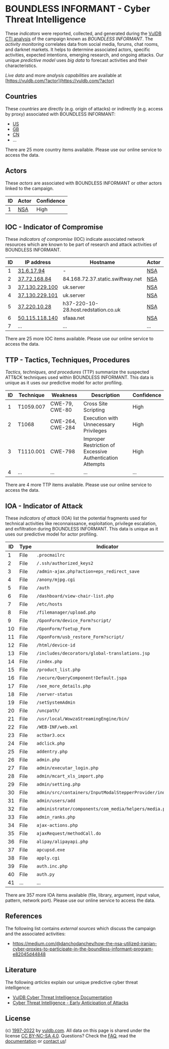 # BOUNDLESS INFORMANT - Cyber Threat Intelligence

These _indicators_ were reported, collected, and generated during the [VulDB CTI analysis](https://vuldb.com/?kb.cti) of the campaign known as _BOUNDLESS INFORMANT_. The _activity monitoring_ correlates data from social media, forums, chat rooms, and darknet markets. It helps to determine associated actors, specific activities, expected intentions, emerging research, and ongoing attacks. Our unique _predictive model_ uses _big data_ to forecast activities and their characteristics.

_Live data_ and more _analysis capabilities_ are available at [https://vuldb.com/?actor](https://vuldb.com/?actor)

## Countries

These _countries_ are directly (e.g. origin of attacks) or indirectly (e.g. access by proxy) associated with BOUNDLESS INFORMANT:

* [US](https://vuldb.com/?country.us)
* [GB](https://vuldb.com/?country.gb)
* [CN](https://vuldb.com/?country.cn)
* ...

There are 25 more country items available. Please use our online service to access the data.

## Actors

These _actors_ are associated with BOUNDLESS INFORMANT or other actors linked to the campaign.

ID | Actor | Confidence
-- | ----- | ----------
1 | [NSA](https://vuldb.com/?actor.nsa) | High

## IOC - Indicator of Compromise

These _indicators of compromise_ (IOC) indicate associated network resources which are known to be part of research and attack activities of BOUNDLESS INFORMANT.

ID | IP address | Hostname | Actor | Confidence
-- | ---------- | -------- | ----- | ----------
1 | [31.6.17.94](https://vuldb.com/?ip.31.6.17.94) | - | [NSA](https://vuldb.com/?actor.nsa) | High
2 | [37.72.168.84](https://vuldb.com/?ip.37.72.168.84) | 84.168.72.37.static.swiftway.net | [NSA](https://vuldb.com/?actor.nsa) | High
3 | [37.130.229.100](https://vuldb.com/?ip.37.130.229.100) | uk.server | [NSA](https://vuldb.com/?actor.nsa) | High
4 | [37.130.229.101](https://vuldb.com/?ip.37.130.229.101) | uk.server | [NSA](https://vuldb.com/?actor.nsa) | High
5 | [37.220.10.28](https://vuldb.com/?ip.37.220.10.28) | h37-220-10-28.host.redstation.co.uk | [NSA](https://vuldb.com/?actor.nsa) | High
6 | [50.115.118.140](https://vuldb.com/?ip.50.115.118.140) | sfaaa.net | [NSA](https://vuldb.com/?actor.nsa) | High
7 | ... | ... | ... | ...

There are 25 more IOC items available. Please use our online service to access the data.

## TTP - Tactics, Techniques, Procedures

_Tactics, techniques, and procedures_ (TTP) summarize the suspected ATT&CK techniques used within BOUNDLESS INFORMANT. This data is unique as it uses our predictive model for actor profiling.

ID | Technique | Weakness | Description | Confidence
-- | --------- | -------- | ----------- | ----------
1 | T1059.007 | CWE-79, CWE-80 | Cross Site Scripting | High
2 | T1068 | CWE-264, CWE-284 | Execution with Unnecessary Privileges | High
3 | T1110.001 | CWE-798 | Improper Restriction of Excessive Authentication Attempts | High
4 | ... | ... | ... | ...

There are 4 more TTP items available. Please use our online service to access the data.

## IOA - Indicator of Attack

These _indicators of attack_ (IOA) list the potential fragments used for technical activities like reconnaissance, exploitation, privilege escalation, and exfiltration during BOUNDLESS INFORMANT. This data is unique as it uses our predictive model for actor profiling.

ID | Type | Indicator | Confidence
-- | ---- | --------- | ----------
1 | File | `.procmailrc` | Medium
2 | File | `/.ssh/authorized_keys2` | High
3 | File | `/admin-ajax.php?action=eps_redirect_save` | High
4 | File | `/anony/mjpg.cgi` | High
5 | File | `/auth` | Low
6 | File | `/dashboard/view-chair-list.php` | High
7 | File | `/etc/hosts` | Medium
8 | File | `/filemanager/upload.php` | High
9 | File | `/GponForm/device_Form?script/` | High
10 | File | `/GponForm/fsetup_Form` | High
11 | File | `/GponForm/usb_restore_Form?script/` | High
12 | File | `/html/device-id` | High
13 | File | `/includes/decorators/global-translations.jsp` | High
14 | File | `/index.php` | Medium
15 | File | `/product_list.php` | High
16 | File | `/secure/QueryComponent!Default.jspa` | High
17 | File | `/see_more_details.php` | High
18 | File | `/server-status` | High
19 | File | `/setSystemAdmin` | High
20 | File | `/uncpath/` | Medium
21 | File | `/usr/local/WowzaStreamingEngine/bin/` | High
22 | File | `/WEB-INF/web.xml` | High
23 | File | `actbar3.ocx` | Medium
24 | File | `adclick.php` | Medium
25 | File | `addentry.php` | Medium
26 | File | `admin.php` | Medium
27 | File | `admin/executar_login.php` | High
28 | File | `admin/mcart_xls_import.php` | High
29 | File | `admin/setting.php` | High
30 | File | `admin/src/containers/InputModalStepperProvider/index.js` | High
31 | File | `admin/users/add` | High
32 | File | `administrator/components/com_media/helpers/media.php` | High
33 | File | `admin_ranks.php` | High
34 | File | `ajax-actions.php` | High
35 | File | `ajaxRequest/methodCall.do` | High
36 | File | `alipay/alipayapi.php` | High
37 | File | `apcupsd.exe` | Medium
38 | File | `apply.cgi` | Medium
39 | File | `auth.inc.php` | Medium
40 | File | `auth.py` | Low
41 | ... | ... | ...

There are 357 more IOA items available (file, library, argument, input value, pattern, network port). Please use our online service to access the data.

## References

The following list contains _external sources_ which discuss the campaign and the associated activities:

* https://medium.com/@danchodanchev/how-the-nsa-utilized-iranian-cyber-proxies-to-participate-in-the-boundless-informant-program-e82045d44848

## Literature

The following _articles_ explain our unique predictive cyber threat intelligence:

* [VulDB Cyber Threat Intelligence Documentation](https://vuldb.com/?kb.cti)
* [Cyber Threat Intelligence - Early Anticipation of Attacks](https://www.scip.ch/en/?labs.20201022)

## License

(c) [1997-2022](https://vuldb.com/?kb.changelog) by [vuldb.com](https://vuldb.com/?kb.about). All data on this page is shared under the license [CC BY-NC-SA 4.0](https://creativecommons.org/licenses/by-nc-sa/4.0/). Questions? Check the [FAQ](https://vuldb.com/?kb.faq), read the [documentation](https://vuldb.com/?kb) or [contact us](https://vuldb.com/?contact)!
